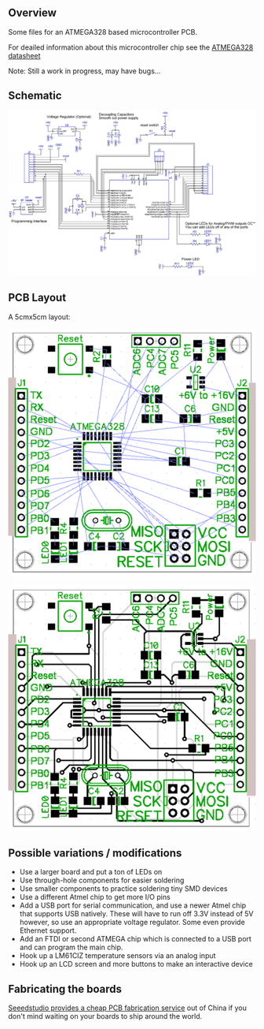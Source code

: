 ## Overview
Some files for an ATMEGA328 based microcontroller PCB. 

For deailed information about this microcontroller chip see the <a href="http://www.atmel.com/images/doc8161.pdf">ATMEGA328 datasheet</a>

Note: Still a work in progress, may have bugs...

## Schematic

![](./schematic.png)

## PCB Layout

A 5cmx5cm layout:

![](./PCB_Layout_unrouted.png)

![](./PCB_Layout_routed.png)



## Possible variations / modifications

* Use a larger board and put a ton of LEDs on
* Use through-hole components for easier soldering
* Use smaller components to practice soldering tiny SMD devices
* Use a different Atmel chip to get more I/O pins
* Add a USB port for serial communication, and use a newer Atmel chip that supports USB natively. These will have to run off 3.3V instead of 5V however, so use an appropriate voltage regulator. Some even provide Ethernet support.
* Add an FTDI or second ATMEGA chip which is connected to a USB port and can program the main chip.
* Hook up a LM61CIZ temperature sensors via an analog input
* Hook up an LCD screen and more buttons to make an interactive device


## Fabricating the boards

<a href="http://www.seeedstudio.com/service/index.php?r=pcb">Seeedstudio provides a cheap PCB fabrication service</a> out of China if you don't mind waiting on your boards to ship around the world.